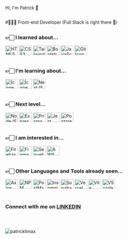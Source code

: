 
Hi, I'm Patrick 👋

<h2></h2>
#👨🏻‍💻 Front-end Developer (Full Stack is right there 🚀)
<h2></h2>

<div style="display: inline_block">
  <h3>👉🏻 I learned about...</h3>
  <img align="center" alt="HTML5 Icon" height="30" width="40" src="https://cdn.jsdelivr.net/gh/devicons/devicon/icons/html5/html5-original.svg">
  <img align="center" alt="CSS3 Icon" height="30" width="40" src="https://cdn.jsdelivr.net/gh/devicons/devicon/icons/css3/css3-original.svg">
  <img align="center" alt="Tailwindcss Icon" height="30" width="40" src="https://cdn.jsdelivr.net/gh/devicons/devicon@latest/icons/tailwindcss/tailwindcss-original.svg" />
  <img align="center" alt="Bootstrap Icon" height="30" width="40" src="https://cdn.jsdelivr.net/gh/devicons/devicon/icons/bootstrap/bootstrap-original.svg">
  <img align="center" alt="JavaScript Icon" height="30" width="40" src="https://cdn.jsdelivr.net/gh/devicons/devicon/icons/javascript/javascript-original.svg">
  <img align="center" alt="Git Icon" height="30" width="40" src="https://cdn.jsdelivr.net/gh/devicons/devicon/icons/git/git-original.svg">
</div>
<br>

<div style="display: inline_block">
  <h3>👉🏻 I'm learning about...</h3>
  <img align="center" alt="Ícone ReactJS" height="30" width="40"  src="https://cdn.jsdelivr.net/gh/devicons/devicon/icons/react/react-original.svg">
  <img align="center" alt="Ícone TypeScript" height="30" width="40" src="https://cdn.jsdelivr.net/gh/devicons/devicon/icons/typescript/typescript-original.svg">
  <img align="center" alt="NextJS Icon" height="30" width="40" src="https://cdn.jsdelivr.net/gh/devicons/devicon/icons/nextjs/nextjs-original.svg">
</div>
<br>

<div style="display: inline_block">
  <h3>👉🏻 Next level...</h3>
  <img align="center" alt="NodeJS Icon" height="30" width="40" src="https://cdn.jsdelivr.net/gh/devicons/devicon/icons/nodejs/nodejs-original.svg">
  <img align="center" alt="Express Icon" height="30" width="40" src="https://cdn.jsdelivr.net/gh/devicons/devicon@latest/icons/express/express-original.svg" />
  <img align="center" alt="Prisma Icon" height="30" width="40" src="https://cdn.jsdelivr.net/gh/devicons/devicon@latest/icons/prisma/prisma-original.svg" />
  <img align="center" alt="Jest Icon" height="30" width="40" src="https://cdn.jsdelivr.net/gh/devicons/devicon@latest/icons/jest/jest-plain.svg" />
  <img align="center" alt="PostgresSQL Icon" height="30" width="40" src="https://cdn.jsdelivr.net/gh/devicons/devicon@latest/icons/postgresql/postgresql-original.svg">
</div>
<br>

<div style="display: inline_block">
  <h3>👉🏻 I am interested in...</h3>
  <img align="center" alt="Firebase Icon" height="30" width="40" src="https://cdn.jsdelivr.net/gh/devicons/devicon/icons/firebase/firebase-plain.svg">
  <img align="center" alt="Figma Icon" height="30" width="40" src="https://cdn.jsdelivr.net/gh/devicons/devicon/icons/figma/figma-original.svg">
 <img align="center" alt="Sequelize Icon" height="30" width="40" src="https://cdn.jsdelivr.net/gh/devicons/devicon@latest/icons/sequelize/sequelize-original.svg" />
 <img align="center" alt="AWS Icon" height="30" width="40" src="https://cdn.jsdelivr.net/gh/devicons/devicon@latest/icons/amazonwebservices/amazonwebservices-original-wordmark.svg" />
</div>
<br>

<div style="display: inline_block">
  <h3>👉🏻 Other Languages ​​and Tools already seen...</h3>
  <img align="center" alt="Axios Icon" height="30" width="40" src="https://cdn.jsdelivr.net/gh/devicons/devicon@latest/icons/axios/axios-plain.svg" />
  <img align="center" alt="NPM Icon" height="30" width="40" src="https://cdn.jsdelivr.net/gh/devicons/devicon@latest/icons/npm/npm-original-wordmark.svg" />
  <img align="center" alt="PostMan Icon" height="30" width="40" src="https://cdn.jsdelivr.net/gh/devicons/devicon@latest/icons/postman/postman-original.svg" />
  <img align="center" alt="Insomnia Icon" height="30" width="40" src="https://cdn.jsdelivr.net/gh/devicons/devicon@latest/icons/insomnia/insomnia-original.svg" />
  <img align="center" alt="Supabase Icon" height="30" width="40" src="https://cdn.jsdelivr.net/gh/devicons/devicon@latest/icons/supabase/supabase-original.svg" />
  <img align="center" alt="Vercel Icon" height="30" width="40" src="https://cdn.jsdelivr.net/gh/devicons/devicon@latest/icons/vercel/vercel-original.svg" />
  <img align="center" alt="Vite Icon" height="30" width="40" src="https://cdn.jsdelivr.net/gh/devicons/devicon@latest/icons/vitejs/vitejs-original.svg" />
  <img align="center" alt="VScode Icon" height="30" width="40" src="https://cdn.jsdelivr.net/gh/devicons/devicon@latest/icons/vscode/vscode-original.svg" />
</div>
<br>
<h2></h2>
<h3>Connect with me on <a href="https://linkedin.com/in/patricklimax" target="blank">LINKEDIN</a></h3>
<h2></h2>

<br>
<p><img src="https://github-readme-stats.vercel.app/api/top-langs?username=patricklimax&show_icons=true&locale=en&layout=compact" alt="patricklimax" /></p>
